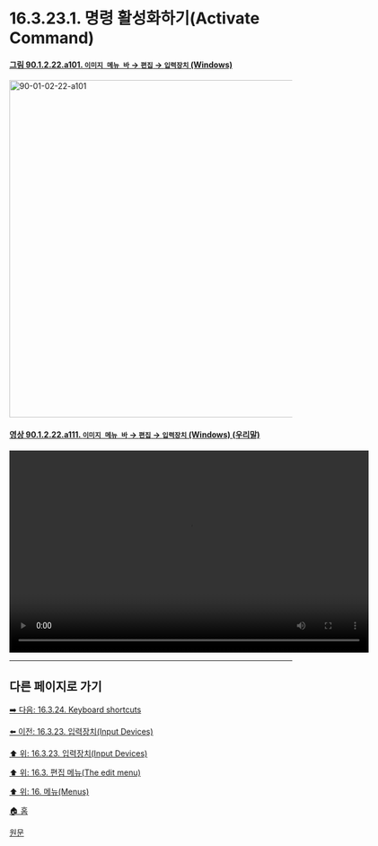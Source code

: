 # 16.3.23.1. 명령 활성화하기(Activate Command)

<a id="90-01-02-22-a101"></a>

#### [그림 90.1.2.22.a101. `이미지 메뉴 바` → `편집` → `입력장치` (Windows)](./90-01-02-22-input_devices.md#90-01-02-22-a101)
<img width="980" height="601" alt="90-01-02-22-a101" src="https://github.com/user-attachments/assets/dc9b45e9-1815-4577-b163-1b24402d17e6" />

<a id="90-01-02-22-a111"></a>

#### [영상 90.1.2.22.a111. `이미지 메뉴 바` → `편집` → `입력장치` (Windows) (우리말)](./90-01-02-22-input_devices.md#90-01-02-22-a111)
<video controls="controls" width="640" height="360" src="https://github.com/user-attachments/assets/aaf2aeb1-d958-4488-bab6-89dfd740e360"></video>


***

## 다른 페이지로 가기

[➡️ 다음: 16.3.24. Keyboard shortcuts](./16-03-24-keyboard-shortcuts.md)

[⬅️ 이전: 16.3.23. 입력장치(Input Devices)](./16-03-23-00-input-devices.md)

[⬆️ 위: 16.3.23. 입력장치(Input Devices)](./16-03-23-00-input-devices.md)

[⬆️ 위: 16.3. 편집 메뉴(The edit menu)](./16-03-00-the-edit-menu.md)

[⬆️ 위: 16. 메뉴(Menus)](./16-00-menus.md)

[🏠 홈](./00-home.md)

[원문](https://docs.gimp.org/2.10/ko/gimp-edit-input-devices.html#idm24278)